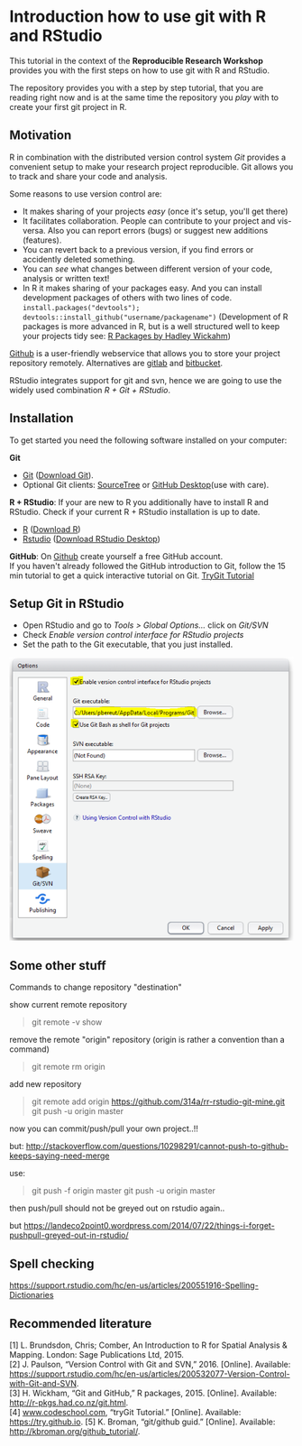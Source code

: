 # Introduction how to use git with R and RStudio

This tutorial in the context of the **Reproducible Research Workshop** provides you with the first steps on how to use git with R and RStudio.

The repository provides you with a step by step tutorial, that you are reading right now and is at the same time the repository you _play_ with to create your first git project in R.

## Motivation

R in combination with the distributed version control system _Git_ provides a convenient setup to make your research project reproducible. Git allows you to track and share your code and analysis. 

Some reasons to use version control are:

* It makes sharing of your projects _easy_ (once it's setup, you'll get there)
* It facilitates collaboration. People can contribute to your project and vis-versa. Also you can report errors (bugs) or suggest new additions (features).
* You can revert back to a previous version, if you find errors or accidently deleted something.
* You can _see_ what changes between different version of your code, analysis or written text!
* In R it makes sharing of your packages easy. And you can install development packages of others with two lines of code. `install.packages("devtools"); devtools::install_github("username/packagename")` (Development of R packages is more advanced in R, but is a well structured well to keep your projects tidy see: [R Packages by Hadley Wickahm](http://r-pkgs.had.co.nz/))

[Github](https://github.com/) is a user-friendly webservice that allows you to store your project repository remotely. Alternatives are [gitlab](https://about.gitlab.com/) and [bitbucket](https://bitbucket.org/).

RStudio integrates support for git and svn, hence we are going to use the widely used combination _R + Git + RStudio_.

## Installation

To get started you need the following software installed on your computer:

**Git**  

* [Git](https://git-scm.com) ([Download Git](https://git-scm.com/downloads)). 
* Optional Git clients: [SourceTree](https://www.sourcetreeapp.com) or [GitHub Desktop](https://desktop.github.com)(use with care).

**R + RStudio**: If your are new to R you additionally have to install R and RStudio. Check if your current R + RStudio installation is up to date.

* [R](https://www.r-project.org) ([Download R](https://cloud.r-project.org))
* [Rstudio](https://www.rstudio.com) ([Download RStudio Desktop](https://www.rstudio.com/products/RStudio/#Desktop))

**GitHub**: On [Github](https://github.com/) create yourself a free GitHub account.    
If you haven't already followed the GitHub introduction to Git, follow the 15 min tutorial to get a quick interactive tutorial on Git. [TryGit Tutorial](https://try.github.io)

## Setup Git in RStudio

* Open RStudio and go to _Tools > Global Options..._ click on _Git/SVN_
* Check _Enable version control interface for RStudio projects_
* Set the path to the Git executable, that you just installed.

![**Figure:** RStudio: Global Options for Git/SVN](figures/RStudio-setup-git.png)


## Some other stuff
Commands to change repository "destination"

show current remote repository
> git remote -v show

remove the remote "origin" repository (origin is rather a convention than a command)
> git remote rm origin

add new repository 
> git remote add origin https://github.com/314a/rr-rstudio-git-mine.git
> git push -u origin master

now you can commit/push/pull your own project..!!

but:
http://stackoverflow.com/questions/10298291/cannot-push-to-github-keeps-saying-need-merge

use:
> git push -f origin master
> git push -u origin master

then push/pull should not be greyed out on rstudio again..

but 
https://landeco2point0.wordpress.com/2014/07/22/things-i-forget-pushpull-greyed-out-in-rstudio/

## Spell checking

https://support.rstudio.com/hc/en-us/articles/200551916-Spelling-Dictionaries

## Recommended literature

[1] L. Brundsdon, Chris; Comber, An Introduction to R for Spatial Analysis & Mapping. London: Sage Publications Ltd, 2015.    
[2] J. Paulson, “Version Control with Git and SVN,” 2016. [Online]. Available: https://support.rstudio.com/hc/en-us/articles/200532077-Version-Control-with-Git-and-SVN.   
[3] H. Wickham, “Git and GitHub,” R packages, 2015. [Online]. Available: http://r-pkgs.had.co.nz/git.html.    
[4] www.codeschool.com, “tryGit Tutorial.” [Online]. Available: https://try.github.io.
[5] K. Broman, “git/github guid.” [Online]. Available: http://kbroman.org/github_tutorial/.    
